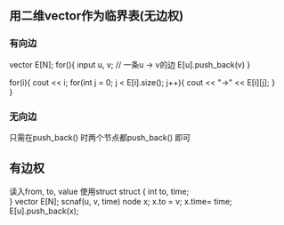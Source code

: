 

## 用二维vector作为临界表(无边权)
### 有向边
vector <int> E[N];
for(){
	input u, v; // 一条u -> v的边
	E[u].push_back(v)
}

for(i){
	cout << i;
	for(int j = 0; j < E[i].size(); j++){
		cout << "->" << E[i][j];
	}	 
}

### 无向边
只需在push_back() 时两个节点都push_back() 即可


## 有边权
读入from, to, value
使用struct
struct {
	int to, time;	
}
vector<node> E[N];
scnaf(u, v, time)
node x;
x.to = v;
x.time= time;
E[u].push_back(x);



